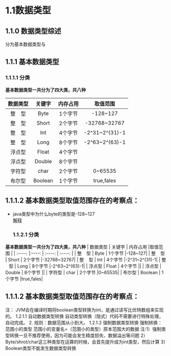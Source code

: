 # 1.1数据类型
## 1.1.0 数据类型综述
  分为基本数据类型与

## 1.1.1 基本数据类型
### 1.1.1.1 分类

**基本数据类型一共分为了四大类，共八种**

| 数据类型 | 关键字 | 内存占用 |取值范围 |
| :----:   |:----: |  :----:  | :----: |
| 整 &#8194; 型 | Byte | 1个字节 |-128~127|
| 整 &#8194; 型 | Short | 2个字节 |-32768~32767|
| 整 &#8194; 型 | Int | 4个字节 |-2^31~2^(31)-1|
| 整 &#8194; 型 | Long | 8个字节 |-2^63~2^(63)-1|
| 浮点型 | Float | 4个字节 ||
| 浮点型 | Double | 8个字节 ||
| 字符型 | char | 2个字节 |0~65535|
| 布尔型 | Boolean | 1个字节 |true,fales|

## 1.1.1.2 基本数据类型取值范围存在的考察点：
- java类型中为什么byte的类型是-128~127 <br>
  [解释](http://hollischuang.gitee.io/tobetopjavaer/#/basics/java-basic/float)
  ### 1.1.2.1 分类
**基本数据类型一共分为了四大类，共八种**
| 数据类型 | 关键字 | 内存占用 |取值范围 |
| :----:   |:----: |  :----:  | :----: |
| 整 &#8194; 型 | Byte | 1个字节 |-128~127|
| 整 &#8194; 型 | Short | 2个字节 |-32768~32767|
| 整 &#8194; 型 | Int | 4个字节 |-2^31~2^(31)-1|
| 整 &#8194; 型 | Long | 8个字节 |-2^63~2^(63)-1|
| 浮点型 | Float | 4个字节 ||
| 浮点型 | Double | 8个字节 ||
| 字符型 | char | 2个字节 |0~65535|
| 布尔型 | Boolean | 1个字节 |true,fales|
## 1.1.1.2 基本数据类型取值范围存在的考察点：




注：
JVM会在编译时期将boolean类型转换为int，是通过读写比优特数组来实现的。
1.2.1.1 自动数据类型转换
自动类型转换（隐式）代码不需要进行特殊处理，自动完成。 2. 规则：数据范围从小到大。
1.2.1.2 强制数据类型转换
强制转换：范围小的类型 范围小的变量名=（范围小的类型）原本范围大的数据
注:1）强制类型转换一旦不推荐使用，因为可能会发生精度损失、数据溢出等问题
  2）Byte/shrot/char这三种类型在运算的时候，会首先提升成为int类型，然后计算
  3）Boolean类型不能发生数据类型转换


